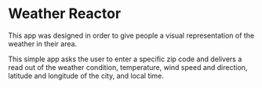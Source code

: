 # Weather Reactor

  This app was designed in order to give people a visual representation of the weather in their area.
  
  This simple app asks the user to enter a specific zip code and delivers a read out of the weather condition, temperature, wind speed and direction, latitude
  and longitude of the city, and local time.
